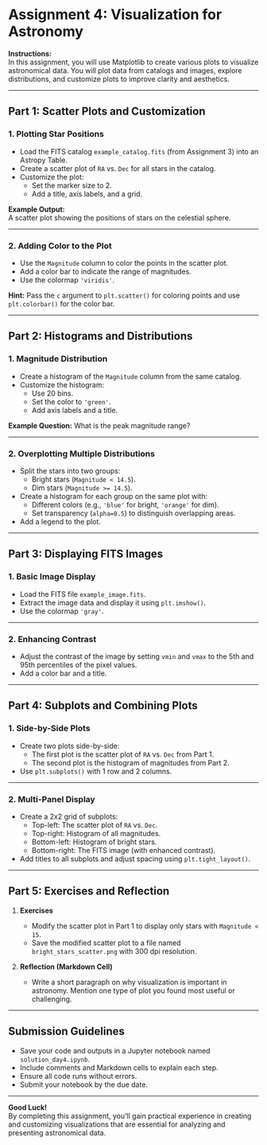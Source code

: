 
# Assignment 4: Visualization for Astronomy

**Instructions:**  
In this assignment, you will use Matplotlib to create various plots to visualize astronomical data. You will plot data from catalogs and images, explore distributions, and customize plots to improve clarity and aesthetics.

---

## Part 1: Scatter Plots and Customization

### 1. Plotting Star Positions
- Load the FITS catalog `example_catalog.fits` (from Assignment 3) into an Astropy Table.
- Create a scatter plot of `RA` vs. `Dec` for all stars in the catalog.
- Customize the plot:
  - Set the marker size to 2.
  - Add a title, axis labels, and a grid.

**Example Output:**  
A scatter plot showing the positions of stars on the celestial sphere.

---

### 2. Adding Color to the Plot
- Use the `Magnitude` column to color the points in the scatter plot.
- Add a color bar to indicate the range of magnitudes.
- Use the colormap `'viridis'`.

**Hint:** Pass the `c` argument to `plt.scatter()` for coloring points and use `plt.colorbar()` for the color bar.

---

## Part 2: Histograms and Distributions

### 1. Magnitude Distribution
- Create a histogram of the `Magnitude` column from the same catalog.
- Customize the histogram:
  - Use 20 bins.
  - Set the color to `'green'`.
  - Add axis labels and a title.

**Example Question:** What is the peak magnitude range?

---

### 2. Overplotting Multiple Distributions
- Split the stars into two groups:  
  - Bright stars (`Magnitude < 14.5`).  
  - Dim stars (`Magnitude >= 14.5`).  
- Create a histogram for each group on the same plot with:
  - Different colors (e.g., `'blue'` for bright, `'orange'` for dim).
  - Set transparency (`alpha=0.5`) to distinguish overlapping areas.
- Add a legend to the plot.

---

## Part 3: Displaying FITS Images

### 1. Basic Image Display
- Load the FITS file `example_image.fits`.
- Extract the image data and display it using `plt.imshow()`.
- Use the colormap `'gray'`.

---

### 2. Enhancing Contrast
- Adjust the contrast of the image by setting `vmin` and `vmax` to the 5th and 95th percentiles of the pixel values.
- Add a color bar and a title.

---

## Part 4: Subplots and Combining Plots

### 1. Side-by-Side Plots
- Create two plots side-by-side:
  - The first plot is the scatter plot of `RA` vs. `Dec` from Part 1.
  - The second plot is the histogram of magnitudes from Part 2.
- Use `plt.subplots()` with 1 row and 2 columns.

---

### 2. Multi-Panel Display
- Create a 2x2 grid of subplots:
  - Top-left: The scatter plot of `RA` vs. `Dec`.
  - Top-right: Histogram of all magnitudes.
  - Bottom-left: Histogram of bright stars.
  - Bottom-right: The FITS image (with enhanced contrast).
- Add titles to all subplots and adjust spacing using `plt.tight_layout()`.

---

## Part 5: Exercises and Reflection

1. **Exercises**
   - Modify the scatter plot in Part 1 to display only stars with `Magnitude < 15`.  
   - Save the modified scatter plot to a file named `bright_stars_scatter.png` with 300 dpi resolution.

2. **Reflection (Markdown Cell)**
   - Write a short paragraph on why visualization is important in astronomy. Mention one type of plot you found most useful or challenging.

---

## Submission Guidelines

- Save your code and outputs in a Jupyter notebook named `solution_day4.ipynb`.
- Include comments and Markdown cells to explain each step.
- Ensure all code runs without errors.
- Submit your notebook by the due date.

---

**Good Luck!**  
By completing this assignment, you’ll gain practical experience in creating and customizing visualizations that are essential for analyzing and presenting astronomical data.
